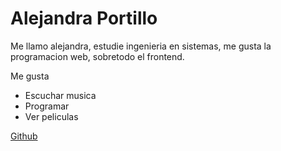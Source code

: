 # Alejandra Portillo

Me llamo alejandra, estudie ingenieria en sistemas, me gusta la programacion web, sobretodo el frontend.

Me gusta 
- Escuchar musica
- Programar
- Ver peliculas

[Github](https://github.com/aleportillo)
